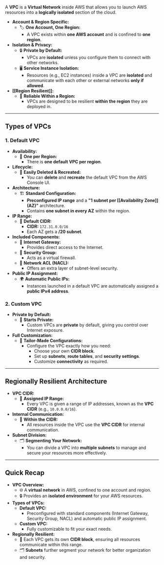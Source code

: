 A **VPC** is a **Virtual Network** inside AWS that allows you to launch AWS resources into a **logically isolated** section of the cloud.

- **Account & Region Specific:**
    - 🏷️ **One Account, One Region:**
        - A VPC exists within **one AWS account** and is confined to **one region**.
- **Isolation & Privacy:**
    - 🔒 **Private by Default:**
        - VPCs are **isolated** unless you configure them to connect with other networks.
    - 🖥️ **Service Instance Isolation:**
        - Resources (e.g., EC2 instances) inside a VPC are **isolated** and communicate with each other or external networks **only if allowed**.
- **[[Region Resilient]]:**
    - 🌟 **Reliable Within a Region:**
        - VPCs are designed to be resilient **within the region** they are deployed in.

---

## **Types of VPCs**

### **1. Default VPC**

- **Availability:**
    - 📍 **One per Region:**
        - There is **one default VPC per region**.
- **Lifecycle:**
    - 🔄 **Easily Deleted & Recreated:**
        - You can **delete** and **recreate** the default VPC from the AWS Console UI.
- **Architecture:**
    - 🏗️ **Standard Configuration:**
        - **Preconfigured IP range** and a **"1 subnet per [[Availability Zone]] (AZ)"** architecture.
        - Contains **one subnet in every AZ** within the region.
- **IP Range:**
    - 📡 **Default CIDR:**
        - **CIDR:** `172.31.0.0/16`
        - Each AZ gets a **/20 subnet**.
- **Included Components:**
    - 🌉 **Internet Gateway:**
        - Provides direct access to the Internet.
    - 🔐 **Security Group:**
        - Acts as a virtual firewall.
    - 🚧 **Network ACL (NACL):**
        - Offers an extra layer of subnet-level security.
- **Public IP Assignment:**
    - 🌍 **Automatic Public IPs:**
        - Instances launched in a default VPC are automatically assigned a **public IPv4 address**.

### **2. Custom VPC**

- **Private by Default:**
    - 🤫 **Starts Private:**
        - Custom VPCs are **private** by default, giving you control over Internet exposure.
- **Full Customization:**
    - 🎨 **Tailor-Made Configurations:**
        - Configure the VPC exactly how you need:
            - Choose your own **CIDR block**.
            - Set up **subnets**, **route tables**, and **security settings**.
            - Customize **connectivity** as required.

---

## **Regionally Resilient Architecture**

- **VPC CIDR:**
    - 📏 **Assigned IP Range:**
        - Every VPC is given a range of IP addresses, known as the **VPC CIDR** (e.g., `10.0.0.0/16`).
- **Internal Communication:**
    - 🔄 **Within the CIDR:**
        - All resources inside the VPC use the **VPC CIDR** for internal communication.
- **Subnet Division:**
    - 🗂️ **Segmenting Your Network:**
        - You can divide a VPC into **multiple subnets** to manage and secure your resources more effectively.

---

## **Quick Recap**

- **VPC Overview:**
    - 🌐 A **virtual network** in AWS, confined to one account and region.
    - 🔒 Provides an **isolated environment** for your AWS resources.
- **Types of VPCs:**
    - **Default VPC:**
        - Preconfigured with standard components (Internet Gateway, Security Group, NACL) and automatic public IP assignment.
    - **Custom VPC:**
        - Fully customizable to fit your exact needs.
- **Regionally Resilient:**
    - 📡 Each VPC gets its own **CIDR block**, ensuring all resources communicate within this range.
    - 🗂️ **Subnets** further segment your network for better organization and security.